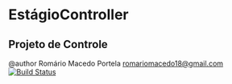 EstágioController
======================
Projeto de Controle
----------------------
@author Romário Macedo Portela <romariomacedo18@gmail.com>
[![Build Status](https://travis-ci.org/romariog12/EstagioController.svg?branch=master)](https://travis-ci.org/romariog12/EstagioController)
